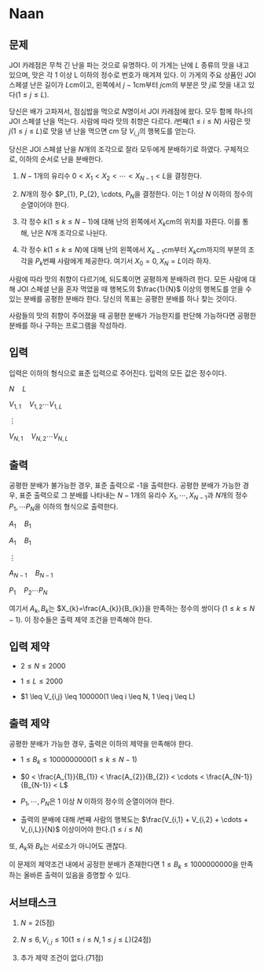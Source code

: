 # Naan

## 문제

JOI 카레점은 무척 긴 난을 파는 것으로 유명하다. 이 가게는 난에 $L$ 종류의 맛을 내고 있으며, 맛은 각 1 이상 L 이하의 정수로 번호가 매겨져 있다. 이 가게의 주요 상품인 JOI 스페셜 난은 길이가 $L$cm이고, 왼쪽에서 $j - 1$cm부터 $j$cm의 부분은 맛 $j$로 맛을 내고 있다$(1 \leq j \leq L)$.

당신은 배가 고파져서, 점심밥을 먹으로 $N$명이서 JOI 카레점에 왔다. 모두 함께 하나의 JOI 스페셜 난을 먹는다. 사람에 따라 맛의 취향은 다르다. $i$번째$(1 \leq i \leq N)$ 사람은 맛 $j(1 \leq j \leq L)$로 맛을 낸 난을 먹으면 cm 당 $V_{i,j}$의 행복도를 얻는다.

당신은 JOI 스페셜 난을 $N$개의 조각으로 잘라 모두에게 분배하기로 하였다. 구체적으로, 이하의 순서로 난을 분배한다.

1. $N - 1$개의 유리수 $0 < X_{1} < X_{2} < \cdots < X_{N-1} < L$을 결정한다.

2. $N$개의 정수 $P_{1}, P_{2}, \cdots, $P_{N}$을 결정한다. 이는 $1$ 이상 $N$ 이하의 정수의 순열이어야 한다.

3. 각 정수 $k(1 \leq k \leq N - 1)$에 대해 난의 왼쪽에서 $X_{k}$cm의 위치를 자른다. 이를 통해, 난은 $N$개 조각으로 나뉜다.

4. 각 정수 $k(1 \leq k \leq N)$에 대해 난의 왼쪽에서 $X_{k-1}$cm부터 $X_{k}$cm까지의 부분의 조각을 $P_{k}$번째 사람에게 제공한다. 여기서 $X_{0} = 0, X_{N} = L$이라 하자.

사람에 따라 맛의 취향이 다르기에, 되도록이면 공평하게 분배하려 한다. 모든 사람에 대해 JOI 스페셜 난을 혼자 먹었을 때 행복도의 $\frac{1}{N}$ 이상의 행복도를 얻을 수 있는 분배를 공평한 분배라 한다. 당신의 목표는 공평한 분배를 하나 찾는 것이다.

사람들의 맛의 취향이 주어졌을 때 공평한 분배가 가능한지를 판단해 가능하다면 공평한 분배를 하나 구하는 프로그램을 작성하라.

## 입력

입력은 이하의 형식으로 표준 입력으로 주어진다. 입력의 모든 값은 정수이다.

$N \quad L$

$V_{1,1} \quad V_{1,2} \cdots V_{1,L}$

$\vdots$

$V_{N,1} \quad V_{N,2} \cdots V_{N,L}$

## 출력

공평한 분배가 불가능한 경우, 표준 출력으로 -1을 출력한다. 공평한 분배가 가능한 경우, 표준 출력으로 그 분배를 나타내는 $N-1$개의 유리수 $X_{1}, \cdots, X_{N - 1}$과 $N$개의 정수 $P_{1}, \cdots P_{N}$을 이하의 형식으로 출력한다.

$A_{1} \quad B_{1}$

$A_{1} \quad B_{1}$

$\vdots$

$A_{N - 1} \quad B_{N - 1}$

$P_{1} \quad P_{2} \cdots P_{N}$

여기서 $A_{k}, B_{k}$는 $X_{k}=\frac{A_{k}}{B_{k}}을 만족하는 정수의 쌍이다 $(1 \leq k \leq N - 1)$. 이 정수들은 출력 제약 조건을 만족해야 한다.

## 입력 제약

* $2 \leq N \leq 2000$

* $1 \leq L \leq 2000$

* $1 \leq V_{i,j} \leq 100000(1 \leq i \leq N, 1 \leq j \leq L)

## 출력 제약

공평한 분배가 가능한 경우, 출력은 이하의 제약을 만족해야 한다.

* $1 \leq B_{k} \leq 1000000000(1 \leq k \leq N-1)$

* $0 < \frac{A_{1}}{B_{1}} < \frac{A_{2}}{B_{2}} < \cdots < \frac{A_{N-1}}{B_{N-1}} < L$

* $P_{1}, \cdots, P_{N}$은 $1$ 이상 $N$ 이하의 정수의 순열이어야 한다.

* 출력의 분배에 대해 $i$번째 사람의 행복도는 $\frac{V_{i,1} + V_{i,2} + \cdots + V_{i,L}}{N}$ 이상이어야 한다.$(1 \leq i \leq N)$

또, $A_{k}$와 $B_{k}$는 서로소가 아니어도 괜찮다.

이 문제의 제약조건 내에서 공정한 분배가 존재한다면 $1 \leq B_{k} \leq 1000000000$을 만족하는 올바른 출력이 있음을 증명할 수 있다.

## 서브태스크

1. $N = 2$(5점)

2. $N \leq 6, V_{i,j} \leq 10(1 \leq i \leq N, 1 \leq j \leq L)$(24점)

3. 추가 제약 조건이 없다.(71점)
